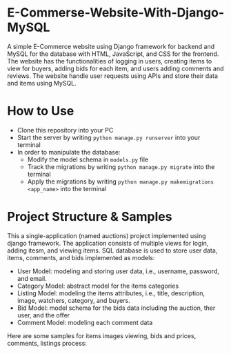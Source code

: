 # E-Commerse-Website-With-Django-MySQL
A simple E-Commerce website using Django framework for backend and MySQL for the database with HTML, JavaScript, and CSS for the frontend. The website has the functionalities of logging in users, creating items to view for buyers, adding bids for each item, and users adding comments and reviews. The website handle user requests using APIs and store their data and items using MySQL.

# How to Use 
* Clone this repository into your PC
* Start the server by writing ```python manage.py runserver``` into your terminal
* In order to manipulate the database:
    - Modify the model schema in `models.py` file
    - Track the migrations by writing ```python manage.py migrate``` into the terminal
    - Apply the migrations by writing ```python manage.py makemigrations <app_name>``` into the terminal

# Project Structure & Samples
This a single-application (named auctions) project implemented using django framework. The application consists of multiple views for login, adding itesm, and viewing items. SQL database is used to store user data, items, comments, and bids implemented as models:
  - User Model: modeling and storing user data, i.e., username, password, and email. 
  - Category Model: abstract model for the items categories
  - Listing Model: modeling the items attributes, i.e., title, description, image, watchers, category, and buyers.
  - Bid Model: model schema for the bids data including the auction, ther user, and the offer
  - Comment Model: modeling each comment data 

Here are some samples for items images viewing, bids and prices, comments, listings process:

<p align='center'>
  <img>
  
</p>
